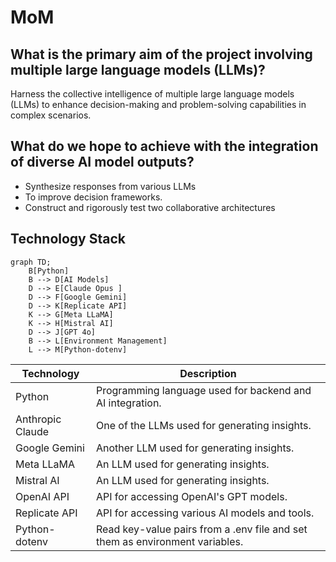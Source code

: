 # MoM

## What is the primary aim of the project involving multiple large language models (LLMs)?

Harness the collective intelligence of multiple large language models (LLMs) to enhance decision-making and problem-solving capabilities in complex scenarios. 

## What do we hope to achieve with the integration of diverse AI model outputs?

- Synthesize responses from various LLMs
- To improve decision frameworks.
- Construct and rigorously test two collaborative architectures

## Technology Stack

```mermaid
graph TD;
    B[Python]
    B --> D[AI Models]
    D --> E[Claude Opus ]
    D --> F[Google Gemini]
    D --> K[Replicate API]
    K --> G[Meta LLaMA]
    K --> H[Mistral AI]
    D --> J[GPT 4o]
    B --> L[Environment Management]
    L --> M[Python-dotenv]

```

| Technology | Description |
| --- | --- |
| Python | Programming language used for backend and AI integration. |
| Anthropic Claude | One of the LLMs used for generating insights. |
| Google Gemini | Another LLM used for generating insights. |
| Meta LLaMA | An LLM used for generating insights. |
| Mistral AI | An LLM used for generating insights. |
| OpenAI API | API for accessing OpenAI's GPT models. |
| Replicate API | API for accessing various AI models and tools. |
| Python-dotenv | Read key-value pairs from a .env file and set them as environment variables. |
